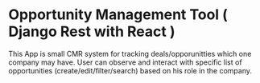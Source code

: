 # Opportunity Management Tool ( Django Rest with React )

This App is small CMR system for tracking deals/opporunitties which one company may have. 
User can observe and interact with specific list of opportunities (create/edit/filter/search) based on his role in the company. 
